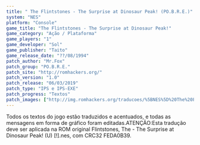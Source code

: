 ```yaml
---
title: " The Flintstones - The Surprise at Dinosaur Peak! (PO.B.R.E.)"
system: "NES"
platform: "Console"
game_title: "The Flintstones - The Surprise at Dinosaur Peak!"
game_category: "Ação / Plataforma"
game_players: "1"
game_developer: "Sol"
game_publisher: "Taito"
game_release_date: "??/08/1994"
patch_author: "Mr.Fox"
patch_group: "PO.B.R.E."
patch_site: "http://romhackers.org/"
patch_version: "1.0"
patch_release: "06/03/2019"
patch_type: "IPS e IPS-EXE"
patch_progress: "Textos"
patch_images: ["http://img.romhackers.org/traducoes/%5BNES%5D%20The%20Flintstones%20-%20The%20Surprise%20at%20Dinosaur%20Peak%20-%20POBRE%20-%201.png","http://img.romhackers.org/traducoes/%5BNES%5D%20The%20Flintstones%20-%20The%20Surprise%20at%20Dinosaur%20Peak%20-%20POBRE%20-%202.png","http://img.romhackers.org/traducoes/%5BNES%5D%20The%20Flintstones%20-%20The%20Surprise%20at%20Dinosaur%20Peak%20-%20POBRE%20-%203.png"]
---
```

Todos os textos do jogo estão traduzidos e acentuados, e todas as mensagens em forma de gráfico foram editadas.ATENÇÃO:Esta tradução deve ser aplicada na ROM original Flintstones, The - The Surprise at Dinosaur Peak! (U) [!].nes, com CRC32 FEDA0B39.